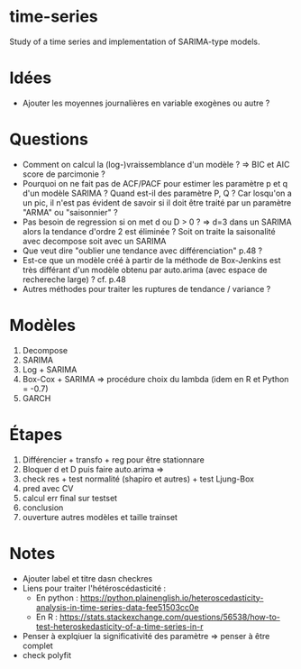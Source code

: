 # time-series
Study of a time series and implementation of SARIMA-type models.

# Idées
- Ajouter les moyennes journalières en variable exogènes ou autre ?

# Questions
- Comment on calcul la (log-)vraissemblance d'un modèle ? => BIC et AIC score de parcimonie ?
- Pourquoi on ne fait pas de ACF/PACF pour estimer les paramètre p et q d'un modèle SARIMA ? Quand est-il des paramètre P, Q ?
  Car losqu'on a un pic, il n'est pas évident de savoir si il doit être traité par un paramètre "ARMA" ou "saisonnier" ?
- Pas besoin de regression si on met d ou D > 0 ? => d=3 dans un SARIMA alors la tendance d'ordre 2 est éliminée ?
  Soit on traite la saisonalité avec decompose soit avec un SARIMA
- Que veut dire "oublier une tendance avec différenciation" p.48 ?
- Est-ce que un modèle créé à partir de la méthode de Box-Jenkins est très différant d'un modèle obtenu par auto.arima (avec espace de rechereche large) ? cf. p.48
- Autres méthodes pour traiter les ruptures de tendance / variance ?

# Modèles

1. Decompose
2. SARIMA
3. Log + SARIMA
4. Box-Cox + SARIMA => procédure choix du lambda (idem en R et Python = -0.7)
5. GARCH

# Étapes
1. Différencier + transfo + reg pour être stationnare
2. Bloquer d et D puis faire auto.arima => 
3. check res + test normalité (shapiro et autres) + test Ljung-Box
4. pred avec CV
5. calcul err final sur testset
6. conclusion
7. ouverture autres modèles et taille trainset

# Notes

- Ajouter label et titre dasn checkres
- Liens pour traiter l'hétéroscédasticité :
  - En python : https://python.plainenglish.io/heteroscedasticity-analysis-in-time-series-data-fee51503cc0e
  - En R : https://stats.stackexchange.com/questions/56538/how-to-test-heteroskedasticity-of-a-time-series-in-r
- Penser à explqiuer la significativité des paramètre => penser à être complet
- check polyfit
